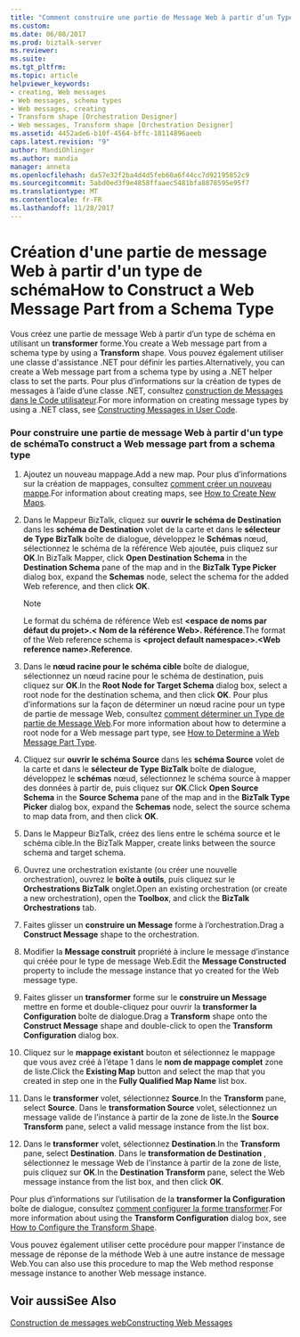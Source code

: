 ```yaml
---
title: "Comment construire une partie de Message Web à partir d’un Type de schéma | Documents Microsoft"
ms.custom: 
ms.date: 06/08/2017
ms.prod: biztalk-server
ms.reviewer: 
ms.suite: 
ms.tgt_pltfrm: 
ms.topic: article
helpviewer_keywords:
- creating, Web messages
- Web messages, schema types
- Web messages, creating
- Transform shape [Orchestration Designer]
- Web messages, Transform shape [Orchestration Designer]
ms.assetid: 4452ade6-b10f-4564-bffc-18114896aeeb
caps.latest.revision: "9"
author: MandiOhlinger
ms.author: mandia
manager: anneta
ms.openlocfilehash: da57e32f2ba4d4d5feb60a6f44cc7d92195852c9
ms.sourcegitcommit: 5abd0ed3f9e4858ffaaec5481bfa8878595e95f7
ms.translationtype: MT
ms.contentlocale: fr-FR
ms.lasthandoff: 11/28/2017
---
```

# <a name="how-to-construct-a-web-message-part-from-a-schema-type"></a><span data-ttu-id="2a8c4-102">Création d'une partie de message Web à partir d'un type de schéma</span><span class="sxs-lookup"><span data-stu-id="2a8c4-102">How to Construct a Web Message Part from a Schema Type</span></span>
<span data-ttu-id="2a8c4-103">Vous créez une partie de message Web à partir d’un type de schéma en utilisant un **transformer** forme.</span><span class="sxs-lookup"><span data-stu-id="2a8c4-103">You create a Web message part from a schema type by using a **Transform** shape.</span></span> <span data-ttu-id="2a8c4-104">Vous pouvez également utiliser une classe d'assistance .NET pour définir les parties.</span><span class="sxs-lookup"><span data-stu-id="2a8c4-104">Alternatively, you can create a Web message part from a schema type by using a .NET helper class to set the parts.</span></span> <span data-ttu-id="2a8c4-105">Pour plus d’informations sur la création de types de messages à l’aide d’une classe .NET, consultez [construction de Messages dans le Code utilisateur](../core/constructing-messages-in-user-code.md).</span><span class="sxs-lookup"><span data-stu-id="2a8c4-105">For more information on creating message types by using a .NET class, see [Constructing Messages in User Code](../core/constructing-messages-in-user-code.md).</span></span>  
  
### <a name="to-construct-a-web-message-part-from-a-schema-type"></a><span data-ttu-id="2a8c4-106">Pour construire une partie de message Web à partir d'un type de schéma</span><span class="sxs-lookup"><span data-stu-id="2a8c4-106">To construct a Web message part from a schema type</span></span>  
  
1.  <span data-ttu-id="2a8c4-107">Ajoutez un nouveau mappage.</span><span class="sxs-lookup"><span data-stu-id="2a8c4-107">Add a new map.</span></span> <span data-ttu-id="2a8c4-108">Pour plus d’informations sur la création de mappages, consultez [comment créer un nouveau mappe](../core/how-to-create-new-maps.md).</span><span class="sxs-lookup"><span data-stu-id="2a8c4-108">For information about creating maps, see [How to Create New Maps](../core/how-to-create-new-maps.md).</span></span>  
  
2.  <span data-ttu-id="2a8c4-109">Dans le Mappeur BizTalk, cliquez sur **ouvrir le schéma de Destination** dans les **schéma de Destination** volet de la carte et dans le **sélecteur de Type BizTalk** boîte de dialogue, développez le  **Schémas** nœud, sélectionnez le schéma de la référence Web ajoutée, puis cliquez sur **OK**.</span><span class="sxs-lookup"><span data-stu-id="2a8c4-109">In BizTalk Mapper, click **Open Destination Schema** in the **Destination Schema** pane of the map and in the **BizTalk Type Picker** dialog box, expand the **Schemas** node, select the schema for the added Web reference, and then click **OK**.</span></span>  
  
    > [!NOTE]
    >  <span data-ttu-id="2a8c4-110">Le format du schéma de référence Web est  **\<espace de noms par défaut du projet\>.\< Nom de la référence Web\>. Référence**.</span><span class="sxs-lookup"><span data-stu-id="2a8c4-110">The format of the Web reference schema is **\<project default namespace\>.\<Web reference name\>.Reference**.</span></span>  
  
3.  <span data-ttu-id="2a8c4-111">Dans le **nœud racine pour le schéma cible** boîte de dialogue, sélectionnez un nœud racine pour le schéma de destination, puis cliquez sur **OK**.</span><span class="sxs-lookup"><span data-stu-id="2a8c4-111">In the **Root Node for Target Schema** dialog box, select a root node for the destination schema, and then click **OK**.</span></span> <span data-ttu-id="2a8c4-112">Pour plus d’informations sur la façon de déterminer un nœud racine pour un type de partie de message Web, consultez [comment déterminer un Type de partie de Message Web](../core/how-to-determine-a-web-message-part-type.md).</span><span class="sxs-lookup"><span data-stu-id="2a8c4-112">For more information about how to determine a root node for a Web message part type, see [How to Determine a Web Message Part Type](../core/how-to-determine-a-web-message-part-type.md).</span></span>  
  
4.  <span data-ttu-id="2a8c4-113">Cliquez sur **ouvrir le schéma Source** dans les **schéma Source** volet de la carte et dans le **sélecteur de Type BizTalk** boîte de dialogue, développez le **schémas** nœud, sélectionnez le schéma source à mapper des données à partir de, puis cliquez sur **OK**.</span><span class="sxs-lookup"><span data-stu-id="2a8c4-113">Click **Open Source Schema** in the **Source Schema** pane of the map and in the **BizTalk Type Picker** dialog box, expand the **Schemas** node, select the source schema to map data from, and then click **OK**.</span></span>  
  
5.  <span data-ttu-id="2a8c4-114">Dans le Mappeur BizTalk, créez des liens entre le schéma source et le schéma cible.</span><span class="sxs-lookup"><span data-stu-id="2a8c4-114">In the BizTalk Mapper, create links between the source schema and target schema.</span></span>  
  
6.  <span data-ttu-id="2a8c4-115">Ouvrez une orchestration existante (ou créer une nouvelle orchestration), ouvrez le **boîte à outils**, puis cliquez sur le **Orchestrations BizTalk** onglet.</span><span class="sxs-lookup"><span data-stu-id="2a8c4-115">Open an existing orchestration (or create a new orchestration), open the **Toolbox**, and click the **BizTalk Orchestrations** tab.</span></span>  
  
7.  <span data-ttu-id="2a8c4-116">Faites glisser un **construire un Message** forme à l’orchestration.</span><span class="sxs-lookup"><span data-stu-id="2a8c4-116">Drag a **Construct Message** shape to the orchestration.</span></span>  
  
8.  <span data-ttu-id="2a8c4-117">Modifier la **Message construit** propriété à inclure le message d’instance qui créée pour le type de message Web.</span><span class="sxs-lookup"><span data-stu-id="2a8c4-117">Edit the **Message Constructed** property to include the message instance that yo created for the Web message type.</span></span>  
  
9. <span data-ttu-id="2a8c4-118">Faites glisser un **transformer** forme sur le **construire un Message** mettre en forme et double-cliquez pour ouvrir la **transformer la Configuration** boîte de dialogue.</span><span class="sxs-lookup"><span data-stu-id="2a8c4-118">Drag a **Transform** shape onto the **Construct Message** shape and double-click to open the **Transform Configuration** dialog box.</span></span>  
  
10. <span data-ttu-id="2a8c4-119">Cliquez sur le **mappage existant** bouton et sélectionnez le mappage que vous avez créé à l’étape 1 dans le **nom de mappage complet** zone de liste.</span><span class="sxs-lookup"><span data-stu-id="2a8c4-119">Click the **Existing Map** button and select the map that you created in step one in the **Fully Qualified Map Name** list box.</span></span>  
  
11. <span data-ttu-id="2a8c4-120">Dans le **transformer** volet, sélectionnez **Source**.</span><span class="sxs-lookup"><span data-stu-id="2a8c4-120">In the **Transform** pane, select **Source**.</span></span> <span data-ttu-id="2a8c4-121">Dans le **transformation Source** volet, sélectionnez un message valide de l’instance à partir de la zone de liste.</span><span class="sxs-lookup"><span data-stu-id="2a8c4-121">In the **Source Transform** pane, select a valid message instance from the list box.</span></span>  
  
12. <span data-ttu-id="2a8c4-122">Dans le **transformer** volet, sélectionnez **Destination**.</span><span class="sxs-lookup"><span data-stu-id="2a8c4-122">In the **Transform** pane, select **Destination**.</span></span> <span data-ttu-id="2a8c4-123">Dans le **transformation de Destination** , sélectionnez le message Web de l’instance à partir de la zone de liste, puis cliquez sur **OK**.</span><span class="sxs-lookup"><span data-stu-id="2a8c4-123">In the **Destination Transform** pane, select the Web message instance from the list box, and then click **OK**.</span></span>  
  
 <span data-ttu-id="2a8c4-124">Pour plus d’informations sur l’utilisation de la **transformer la Configuration** boîte de dialogue, consultez [comment configurer la forme transformer](../core/how-to-configure-the-transform-shape.md).</span><span class="sxs-lookup"><span data-stu-id="2a8c4-124">For more information about using the **Transform Configuration** dialog box, see [How to Configure the Transform Shape](../core/how-to-configure-the-transform-shape.md).</span></span>  
  
 <span data-ttu-id="2a8c4-125">Vous pouvez également utiliser cette procédure pour mapper l'instance de message de réponse de la méthode Web à une autre instance de message Web.</span><span class="sxs-lookup"><span data-stu-id="2a8c4-125">You can also use this procedure to map the Web method response message instance to another Web message instance.</span></span>  
  
## <a name="see-also"></a><span data-ttu-id="2a8c4-126">Voir aussi</span><span class="sxs-lookup"><span data-stu-id="2a8c4-126">See Also</span></span>  
 [<span data-ttu-id="2a8c4-127">Construction de messages web</span><span class="sxs-lookup"><span data-stu-id="2a8c4-127">Constructing Web Messages</span></span>](../core/constructing-web-messages.md)